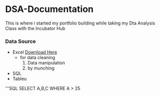 # DSA-Documentation
This is where i started my portfolio building while taking my Dta Analysis Class with the Incubator Hub
### Data Source 
- Excel [Download Here](https://www.microsoft.com)
  - for data cleaning
    1. Data manipulation
    2. by munching
- SQL
- Tableu


'''SQL
SELECT A,B,C
WHERE A > 25
